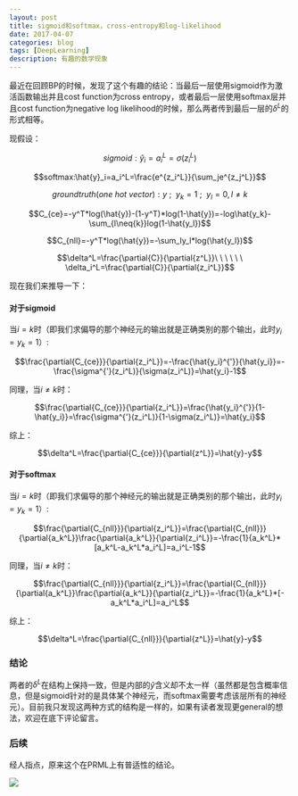 ```yaml
--- 
layout: post 
title: sigmoid和softmax，cross-entropy和log-likelihood
date: 2017-04-07 
categories: blog 
tags: [DeepLearning] 
description: 有趣的数学现象
--- 
```


最近在回顾BP的时候，发现了这个有趣的结论：当最后一层使用sigmoid作为激活函数输出并且cost function为cross entropy，或者最后一层使用softmax层并且cost function为negative log likelihood的时候，那么两者传到最后一层的$\delta^L$的形式相等。

现假设：

$$sigmoid:\hat{y}_i=a_i^L=\sigma(z_i^L)$$

$$softmax:\hat{y}_i=a_i^L=\frac{e^{z_i^L}}{\sum_je^{z_j^L}}$$

$$ground truth(one\ hot\ vector):y\ ;\ \ y_k=1\ ;\ \ y_l=0,l\neq{k}$$

$$C_{ce}=-y^T*log(\hat{y})-(1-y^T)*log(1-\hat{y})=-log\hat{y_k}-\sum_{l\neq{k}}log(1-\hat{y_l})$$

$$C_{nll}=-y^T*log(\hat{y})=-\sum_ly_l*log(\hat{y_l})$$

$$\delta^L=\frac{\partial{C}}{\partial{z^L}}\ \ \ \ \ \ \delta_i^L=\frac{\partial{C}}{\partial{z_i^L}}$$

现在我们来推导一下：

#### 对于sigmoid

当$i=k$时（即我们求偏导的那个神经元的输出就是正确类别的那个输出，此时$y_i=y_k=1$）:

$$\frac{\partial{C_{ce}}}{\partial{z_i^L}}=-\frac{\hat{y_i}^{'}}{\hat{y_i}}=-\frac{\sigma^{'}(z_i^L)}{\sigma(z_i^L)}=\hat{y_i}-1$$

同理，当$i\neq{k}$时：

$$\frac{\partial{C_{ce}}}{\partial{z_i^L}}=\frac{\hat{y_i}^{'}}{1-\hat{y_i}}=\frac{\sigma^{'}(z_i^L)}{1-\sigma(z_i^L)}=\hat{y_i}$$

综上：

$$\delta^L=\frac{\partial{C_{ce}}}{\partial{z^L}}=\hat{y}-y$$

#### 对于softmax

当$i=k$时（即我们求偏导的那个神经元的输出就是正确类别的那个输出，此时$y_i=y_k=1$）:

$$\frac{\partial{C_{nll}}}{\partial{z_i^L}}=\frac{\partial{C_{nll}}}{\partial{a_k^L}}\frac{\partial{a_k^L}}{\partial{z_i^L}}=-\frac{1}{a_k^L}*[a_k^L-a_k^L*a_i^L]=a_i^L-1$$

同理，当$i\neq{k}$时：

$$\frac{\partial{C_{nll}}}{\partial{z_i^L}}=\frac{\partial{C_{nll}}}{\partial{a_k^L}}\frac{\partial{a_k^L}}{\partial{z_i^L}}=-\frac{1}{a_k^L}*[-a_k^L*a_i^L]=a_i^L$$

综上：

$$\delta^L=\frac{\partial{C_{nll}}}{\partial{z^L}}=\hat{y}-y$$

### 结论

两者的$\delta^L$在结构上保持一致，但是内部的$\hat{y}$含义却不太一样（虽然都是包含概率信息，但是sigmoid针对的是具体某个神经元，而softmax需要考虑该层所有的神经元）。目前我只发现这两种方式的结构是一样的，如果有读者发现更general的想法，欢迎在底下评论留言。

### 后续

经人指点，原来这个在PRML上有普适性的结论。

![](http://odjt9j2ec.bkt.clouddn.com/math-1.png)